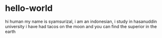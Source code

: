 # hello-world
hi human
my name is syamsurizal, i am an indonesian, i study in hasanuddin university
i have had tacos on the moon and you can find the superior in the earth
